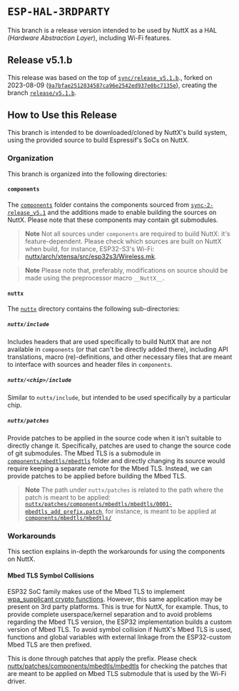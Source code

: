 # `ESP-HAL-3RDPARTY`

This branch is a release version intended to be used by NuttX as a HAL *(Hardware Abstraction Layer*), including Wi-Fi features.

## Release v5.1.b

This release was based on the top of [`sync/release_v5.1.b`](../../../tree/sync/release_v5.1.b)., forked on 2023-08-09 ([`9a7bfae2512034587ca96e2542ed937e0bc7135e`](../../../tree/9a7bfae2512034587ca96e2542ed937e0bc7135e)), creating the branch [`release/v5.1.b`](../../../tree/release/v5.1.b).

## How to Use this Release

This branch is intended to be downloaded/cloned by NuttX's build system, using the provided source to build Espressif's SoCs on NuttX.

### Organization
This branch is organized into the following directories:

#### `components`
The [`components`](./components/) folder contains the components sourced from [`sync-2-release_v5.1`](../../../tree/sync-2-release_v5.1) and the additions made to enable building the sources on NuttX. Please note that these components may contain git submodules.

> **Note**
> Not all sources under `components` are required to build NuttX: it's feature-dependent. Please check which sources are built on NuttX when build, for instance, ESP32-S3's Wi-Fi: [nuttx/arch/xtensa/src/esp32s3/Wireless.mk](https://github.com/apache/nuttx/blob/master/arch/xtensa/src/esp32s3/Wireless.mk).

> **Note**
> Please note that, preferably, modifications on source should be made using the preprocessor macro `__NuttX__`.

#### `nuttx`

The [`nuttx`](./nuttx) directory contains the following sub-directories:

##### `nuttx/include`

Includes headers that are used specifically to build NuttX that are not available in `components` (or that can't be directly added there), including API translations, macro (re)-definitions, and other necessary files that are meant to interface with sources and header files in `components`.

##### `nuttx/<chip>/include`

Similar to `nuttx/include`, but intended to be used specifically by a particular chip.

##### `nuttx/patches`

Provide patches to be applied in the source code when it isn't suitable to directly change it. Specifically, patches are used to change the source code of git submodules. The Mbed TLS is a submodule in [`components/mbedtls/mbedtls`](./components/mbedtls/mbedtls) folder and directly changing its source would require keeping a separate remote for the Mbed TLS. Instead, we can provide patches to be applied before building the Mbed TLS.

> **Note**
> The path under `nuttx/patches` is related to the path where the patch is meant to be applied: [`nuttx/patches/components/mbedtls/mbedtls/0001-mbedtls_add_prefix.patch`](nuttx/patches/components/mbedtls/mbedtls/0001-mbedtls_add_prefix.patch), for instance, is meant to be applied at [`components/mbedtls/mbedtls/`](components/mbedtls/mbedtls/)

### Workarounds

This section explains in-depth the workarounds for using the components on NuttX.
#### Mbed TLS Symbol Collisions

ESP32 SoC family makes use of the Mbed TLS to implement [wpa_supplicant crypto functions](components/wpa_supplicant/src/crypto). However, this same application may be present on 3rd party platforms. This is true for NuttX, for example. Thus, to provide complete userspace/kernel separation and to avoid problems regarding the Mbed TLS version, the ESP32 implementation builds a custom version of Mbed TLS. To avoid symbol collision if NuttX's Mbed TLS is used, functions and global variables with external linkage from the ESP32-custom Mbed TLS are then prefixed.

This is done through patches that apply the prefix. Please check [nuttx/patches/components/mbedtls/mbedtls](nuttx/patches/components/mbedtls/mbedtls) for checking the patches that are meant to be applied on Mbed TLS submodule that is used by the Wi-Fi driver.
